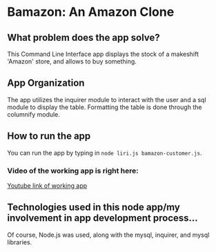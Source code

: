 # Bamazon: An Amazon Clone

## What problem does the app solve?

This Command Line Interface app displays the stock of a makeshift 'Amazon' store, and allows to buy something.

## App Organization

The app utilizes the inquirer module to interact with the user and a sql module to display the table. Formatting the table is done through the columnify module.

## How to run the app

You can run the app by typing in ``node liri.js bamazon-customer.js``.

### Video of the working app is right here:

[Youtube link of working app](https://www.youtube.com/watch?v=Qox86nP6mYM)

## Technologies used in this node app/my involvement in app development process...

Of course, Node.js was used, along with the mysql, inquirer, and mysql libraries.
